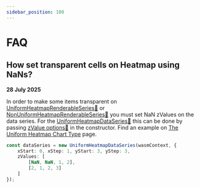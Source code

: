 ```yaml
---
sidebar_position: 100
---
```


# FAQ

## How set transparent cells on Heatmap using NaNs?

**28 July 2025**

In order to make some items transparent on [UniformHeatmapRenderableSeries:blue_book:](https://www.scichart.com/documentation/js/v4/typedoc/classes/uniformheatmaprenderableseries.html) or [NonUniformHeatmapRenderableSeries:blue_book:](https://www.scichart.com/documentation/js/v4/typedoc/classes/nonuniformheatmaprenderableseries.html) you must set NaN zValues on the data series. For the [UniformHeatmapDataSeries:blue_book:](https://www.scichart.com/documentation/js/v4/typedoc/classes/uniformheatmapdataseries.html) this can be done by passing [zValue options:blue_book:](https://www.scichart.com/documentation/js/v4/typedoc/interfaces/iuniformheatmapseriesoptions.html#zvalues) in the constructor. Find an example on [The Uniform Heatmap Chart Type](/2d-charts/chart-types/uniform-heatmap-renderable-series/uniform-heatmap-chart-type/#how-to-insert-gaps-transparent-cells-in-heatmap-using-nan) page.

```typescript
const dataSeries = new UniformHeatmapDataSeries(wasmContext, {
    xStart: 0, xStep: 1, yStart: 3, yStep: 3,
    zValues: [
        [NaN, NaN, 1, 2],
        [2, 1, 2, 3]
    ]
});
```
